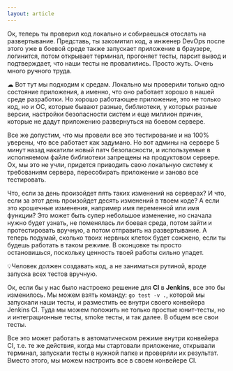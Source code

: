 ```yaml
---
layout: article
---
```

Ок, теперь ты проверил код локально и собираешься отослать на развертывание. Представь, ты закомитил код, а инженер DevOps после этого уже в боевой среде также запускает приложение в браузере, логинится, потом открывает терминал, прогоняет тесты, парсит вывод и подтверждает, что наши тесты не провалились. Просто жуть. Очень много ручного труда.

☁ Вот тут мы подходим к средам. Локально мы проверили только одно состояние приложения, а именно, что оно работает хорошо в нашей среде разработки. Но хорошо работающее приложение, это не только код, но и ОС, которые бывают разные, библиотеки, у которых разные версии, настройки безопасности систем и еще миллион причин, которые не дадут приложению развернуться на боевом сервере.

Все же допустим, что мы провели все это тестирование и на 100% уверены, что все работает как задумано. Но вот админы на сервере 5 минут назад накатили новый патч безопасности, и используемые в исполняемом файле библиотеки запрещены на продуктовом сервере. Ох, мы это не учли, придется приводить свою локальную систему к требованиям сервера, пересобирать приложение и заново все тестировать.

Что, если за день произойдет пять таких изменений на серверах? И что, если за этот день произойдет десять изменений в твоем коде? А если это крошечные изменения, например имя переменной или имя функции? Это может быть супер небольшое изменение, но сначала нужно будет узнать, не поменялась ли боевая среда, потом зайти и протестировать вручную, а потом отправить на развертывание. А теперь подумай, сколько твоих нервных клеток будет сожжено, если ты будешь работать в таком режиме. В оконцовке ты просто остановишься, поскольку ценность твоей работы сильно упадет.

💡Человек должен создавать код, а не заниматься рутиной, вроде запуска всех тестов вручную.

Ок, если бы у нас было настроено решение для **CI** в **Jenkins**, все это бы изменилось. Мы можем взять команду: `go test -v .`, которой мы запускали наши тесты, и разместить ее внутри своего конвейера Jenkins CI. Туда мы можем положить не только простые юнит-тесты, но и интеграционные тесты, smoke тесты, и так далее. В общем все свои тесты.

Все это может работать в автоматическом режиме внутри конвейера CI, т.е. те же действия, когда мы стартовали приложение, открывали терминал, запускали тесты в нужной папке и проверяли их результат. Вместо этого, мы можем настроить все в своем конвейере CI.
